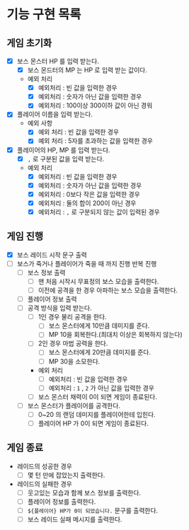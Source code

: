 # 기능 구현 목록
## 게임 초기화
- [X] 보스 몬스터 HP 를 입력 받는다.
  - [X] 보스 몬드터의 MP 는 HP 로 입력 받는 값이다.  
  - 예외 처리
    - [X] 예외처리 : 빈 값을 입력한 경우 
    - [X] 예외처리 : 숫자가 아닌 값을 입력한 경우 
    - [X] 예외처리 : 100이상 300이하 값이 아닌 경워
- [X] 플레이어 이름을 입력 받는다.
  - 예외 사항
    - [X] 예외 처리 : 빈 값을 입력한 경우
    - [X] 예외 처리 : 5자를 초과하는 값을 입력한 경우
- [X] 플레이어의 HP, MP 를 입력 받는다.
  - [X] `,` 로 구분된 값을 입력 받는다.
  - 예외 처리
    - [X] 예외처리 : 빈 값을 입력한 경우
    - [X] 예외처리 : 숫자가 아닌 값을 입력한 경우
    - [X] 예외처리 : 0보다 작은 값을 입력한 경우
    - [X] 예외처리 : 둘의 합이 200이 아닌 경우
    - [X] 예외처리 : `,` 로 구분되지 않는 값이 입력된 경우

## 게임 진행
- [X] 보스 레이드 시작 문구 출력
- [ ] 보스가 죽거나 플레이어가 죽을 때 까지 진행 반복 진행
  - [ ] 보스 정보 출력
    - [ ] 맨 처음 시작시 무표정의 보스 모습을 출력한다.
    - [ ] 이전에 공격을 한 경우 아파하는 보스 모습을 출력한다.
  - [ ] 플레이어 정보 출력 
  - [ ] 공격 방식을 입력 받는다.
    - [ ] 1인 경우 물리 공격을 한다. 
      - [ ] 보스 몬스터에게 10만큼 데미지를 준다.
      - [ ] MP 10을 회복한다.(최대치 이상은 회복하지 않는다)
    - [ ] 2인 경우 마법 공력을 한다.
      - [ ] 보스 몬스터에게 20만큼 데미지를 준다.
      - [ ] MP 30을 소모한다.
    - 예외 처리
      - [ ] 예외처리 : 빈 값을 입력한 경우
      - [ ] 예외처리 : `1` , `2` 가 아닌 값을 입력한 경우
    - [ ] 보스 몬스터 채력이 0이 되면 게임이 종료된다.
  - [ ] 보스 몬스터가 플레이어를 공격한다.
    - [ ] 0~20 의 랜덤 데미지를 플레이어한테 입힌다.
    - [ ] 플레이어 HP 가 0이 되면 게임이 종료된다.

## 게임 종료
- 레이드의 성공한 경우
  - [ ] 몇 턴 만에 잡았는지 출력한다.
- 레이드의 실패한 경우
  - [ ] 웃고있는 모습과 함께 보스 정보를 출력한다.
  - [ ] 플레이어 정보를 출력한다.
  - [ ] `${플레이어} HP가 0이 되었습니다.` 문구를 출력한다.
  - [ ] 보스 레이드 실패 메시지를 출력한다.
